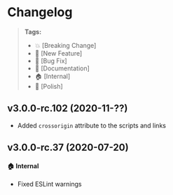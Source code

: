 Changelog
=========

> **Tags:**
> - :boom:       [Breaking Change]
> - :rocket:     [New Feature]
> - :bug:        [Bug Fix]
> - :memo:       [Documentation]
> - :house:      [Internal]
> - :nail_care:  [Polish]

## v3.0.0-rc.102 (2020-11-??)

* Added `crossorigin` attribute to the scripts and links

## v3.0.0-rc.37 (2020-07-20)

#### :house: Internal

* Fixed ESLint warnings
